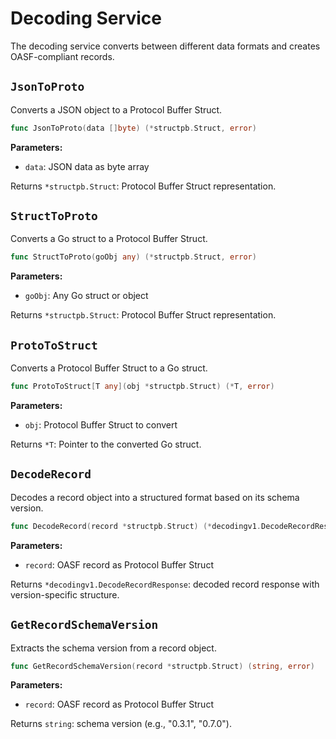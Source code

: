# Decoding Service

The decoding service converts between different data formats and creates OASF-compliant records.

## `JsonToProto`

Converts a JSON object to a Protocol Buffer Struct.

```go
func JsonToProto(data []byte) (*structpb.Struct, error)
```

**Parameters:**

* `data`: JSON data as byte array

Returns `*structpb.Struct`: Protocol Buffer Struct representation.

## `StructToProto`

Converts a Go struct to a Protocol Buffer Struct.

```go
func StructToProto(goObj any) (*structpb.Struct, error)
```

**Parameters:**

* `goObj`: Any Go struct or object

Returns `*structpb.Struct`: Protocol Buffer Struct representation.

## `ProtoToStruct`

Converts a Protocol Buffer Struct to a Go struct.

```go
func ProtoToStruct[T any](obj *structpb.Struct) (*T, error)
```

**Parameters:**

* `obj`: Protocol Buffer Struct to convert

Returns `*T`: Pointer to the converted Go struct.


## `DecodeRecord`

Decodes a record object into a structured format based on its schema version.

```go
func DecodeRecord(record *structpb.Struct) (*decodingv1.DecodeRecordResponse, error)
```

**Parameters:**

* `record`: OASF record as Protocol Buffer Struct

Returns `*decodingv1.DecodeRecordResponse`: decoded record response with version-specific structure.

## `GetRecordSchemaVersion`

Extracts the schema version from a record object.

```go
func GetRecordSchemaVersion(record *structpb.Struct) (string, error)
```

**Parameters:**

* `record`: OASF record as Protocol Buffer Struct

Returns `string`: schema version (e.g., "0.3.1", "0.7.0").
